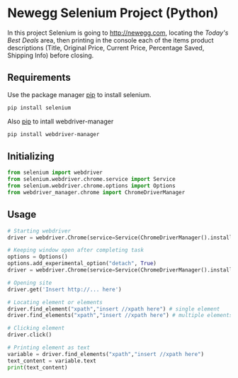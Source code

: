 # Newegg Selenium Project (Python)
In this project Selenium is going to http://newegg.com, locating the _Today's Best Deals_ area, then printing in the console each of the items product descriptions (Title, Original Price, Current Price, Percentage Saved, Shipping Info) before closing.

## Requirements
Use the package manager [pip](https://pypi.org/project/selenium/) to install selenium.
```bash
pip install selenium
```
Also [pip](https://pypi.org/project/webdriver-manager/) to intall webdriver-manager
```bash
pip install webdriver-manager
```
## Initializing
```python
from selenium import webdriver
from selenium.webdriver.chrome.service import Service
from selenium.webdriver.chrome.options import Options
from webdriver_manager.chrome import ChromeDriverManager
```
## Usage
``` python
# Starting webdriver
driver = webdriver.Chrome(service=Service(ChromeDriverManager().install()))

# Keeping window open after completing task
options = Options()
options.add_experimental_option("detach", True)
driver = webdriver.Chrome(service=Service(ChromeDriverManager().install()),options=options)

# Opening site
driver.get('Insert http://... here')

# Locating element or elements
driver.find_element("xpath","insert //xpath here") # single element
driver.find_elements("xpath","insert //xpath here") # multiple elements

# Clicking element
driver.click()

# Printing element as text
variable = driver.find_elements("xpath","insert //xpath here")
text_content = variable.text
print(text_content)
```
